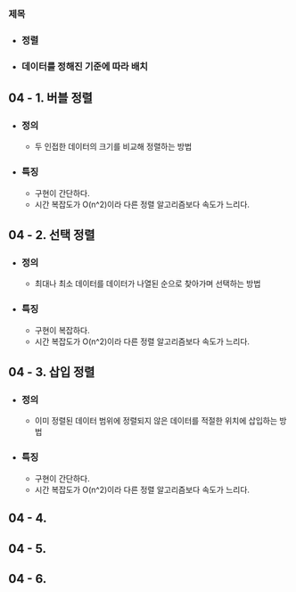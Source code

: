 ### 제목  
- ### 정렬  
- ### 데이터를 정해진 기준에 따라 배치  
  
## 04 - 1. 버블 정렬  
- ### 정의  
    - 두 인접한 데이터의 크기를 비교해 정렬하는 방법  
  
- ### 특징  
    - 구현이 간단하다.   
    - 시간 복잡도가 O(n^2)이라 다른 정렬 알고리즘보다 속도가 느리다.  
  
## 04 - 2. 선택 정렬  
- ### 정의  
    - 최대나 최소 데이터를 데이터가 나열된 순으로 찾아가며 선택하는 방법  
  
- ### 특징  
    - 구현이 복잡하다.  
    - 시간 복잡도가 O(n^2)이라 다른 정렬 알고리즘보다 속도가 느리다.  
  
## 04 - 3. 삽입 정렬  
- ### 정의  
    - 이미 정렬된 데이터 범위에 정렬되지 않은 데이터를 적절한 위치에 삽입하는 방법  
  
- ### 특징  
    - 구현이 간단하다.  
    - 시간 복잡도가 O(n^2)이라 다른 정렬 알고리즘보다 속도가 느리다.  
  
## 04 - 4. 

## 04 - 5.

## 04 - 6.